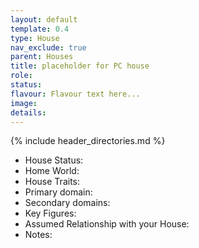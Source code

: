 ```yaml
---
layout: default
template: 0.4
type: House
nav_exclude: true
parent: Houses
title: placeholder for PC house
role: 
status: 
flavour: Flavour text here...
image: 
details:
---
```


{% include header_directories.md %}

- House Status: 
- Home World: 
- House Traits:
- Primary domain: 
- Secondary domains: 
- Key Figures: 
- Assumed Relationship with your House: 
- Notes: